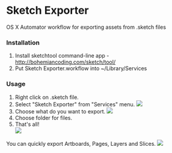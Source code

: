 # Sketch Exporter
OS X Automator workflow for exporting assets from .sketch files
### Installation
1. Install sketchtool command-line app - http://bohemiancoding.com/sketch/tool/
2. Put Sketch Exporter.workflow into ~/Library/Services
### Usage
1. Right click on .sketch file.
2. Select "Sketch Exporter" from "Services" menu.
![](https://raw.githubusercontent.com/mariuszostrowski/sketchexporter/master/howto/se01.jpg)
3. Choose what do you want to export.
![](https://raw.githubusercontent.com/mariuszostrowski/sketchexporter/master/howto/se02.jpg)
4. Choose folder for files.
5. That's all!  
![](https://raw.githubusercontent.com/mariuszostrowski/sketchexporter/master/howto/se04.jpg)

You can quickly export Artboards, Pages, Layers and Slices.
![](https://raw.githubusercontent.com/mariuszostrowski/sketchexporter/master/howto/se03.jpg)
